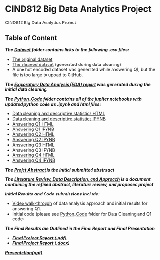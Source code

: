 # CIND812 Big Data Analytics Project
CIND812 Big Data Analytics Project 

## Table of Content
***The [Dataset](https://github.com/stephbois/Big_Data_Analytics_Project/tree/main/project_files/dataset) folder contains links to the following .csv files:***
- [The original dataset](https://github.com/stephbois/Big_Data_Analytics_Project/blob/main/project_files/dataset/diabetes_012_health_indicators_BRFSS2015.csv)
- [The cleaned dataset](https://github.com/stephbois/Big_Data_Analytics_Project/blob/main/project_files/dataset/diabetes_012_health_indicators_BRFSS2015_cleaned.csv) (generated during data cleaning)
- A one hot encoded dataset was generated while answering Q1, but the file is too large to upoad to GitHub.

***The [Exploratory Data Analysis (EDA) report](https://github.com/stephbois/Big_Data_Analytics_Project/tree/main/project_files/EDA) was generated during the initial data cleaning.***

***The [Python_Code](https://github.com/stephbois/Big_Data_Analytics_Project/tree/main/project_files/python_code) folder contains all of the jupiter notebooks with updated python code as .ipynb and html files:***
- [Data cleaning and descriptive statistics HTML](https://github.com/stephbois/Big_Data_Analytics_Project/blob/main/project_files/python_code/CDC%20Diabetes%20Health%20Indicators%20Data%20Cleaning.html)
- [Data cleaning and descriptive statistics IPYNB](https://github.com/stephbois/Big_Data_Analytics_Project/blob/main/project_files/python_code/CDC%20Diabetes%20Health%20Indicators%20Data%20Cleaning.ipynb)
- [Answering Q1 HTML](https://github.com/stephbois/Big_Data_Analytics_Project/blob/main/project_files/python_code/Q1%20CDC%20Diabetes%20Health%20Indicators.html)
- [Answering Q1 IPYNB](https://github.com/stephbois/Big_Data_Analytics_Project/blob/main/project_files/python_code/Q1%20CDC%20Diabetes%20Health%20Indicators.ipynb)
- [Answering Q2 HTML](https://github.com/stephbois/Big_Data_Analytics_Project/blob/main/project_files/python_code/Q2%20CDC%20Diabetes%20Health%20Indicators.html)
- [Answering Q2 IPYNB](https://github.com/stephbois/Big_Data_Analytics_Project/blob/main/project_files/python_code/Q2%20CDC%20Diabetes%20Health%20Indicators.ipynb)
- [Answering Q3 HTML](https://github.com/stephbois/Big_Data_Analytics_Project/blob/main/project_files/python_code/Q3%20CDC%20Diabetes%20Health%20Indicators.html)
- [Answering Q3 IPYNB](https://github.com/stephbois/Big_Data_Analytics_Project/blob/main/project_files/python_code/Q3%20CDC%20Diabetes%20Health%20Indicators.ipynb)
- [Answering Q4 HTML](https://github.com/stephbois/Big_Data_Analytics_Project/blob/main/project_files/python_code/Q4%20CDC%20Diabetes%20Health%20Indicatorrs.html)
- [Answering Q4 IPYNB](https://github.com/stephbois/Big_Data_Analytics_Project/blob/main/project_files/python_code/Q4%20CDC%20Diabetes%20Health%20Indicatorrs.ipynb)

***The [Projet Abstract](https://github.com/stephbois/Big_Data_Analytics_Project/tree/main/project_files/abstract) is the initial submitted abstrsact*** <br />

***The [Literature Review, Data Description, and Approach](https://github.com/stephbois/Big_Data_Analytics_Project/tree/main/project_files/literature_review) is a document containing the refined abstract, literature review, and proposed project*** <br />

***Initial Results and Code submissions include:*** <br />
-  [Video walk-through](https://drive.google.com/file/d/1Q1rK0oNMhuGa5c-VqPpcckCXybwUtgVF/view?usp=drive_link) of data analysis approach and initial results for answering Q1.
-  Initial code (please see [Python_Code](https://github.com/stephbois/Big_Data_Analytics_Project/tree/main/project_files/python_code) folder for Data Cleaning and Q1 code)

***The Final Results are Outlined in the Final Report and Final Presentation***
- ***[Final Project Report (.pdf)](https://github.com/stephbois/Big_Data_Analytics_Project/blob/main/project_files/final_results_and_code/CIND820%20Final%20Results%20and%20Project%20Report%20Stephanie%20Boissonneault.pdf)*** <br />
- ***[Final Project Report (.docx)](https://github.com/stephbois/Big_Data_Analytics_Project/blob/main/project_files/final_results_and_code/CIND820%20Final%20Results%20and%20Project%20Report%20Stephanie%20Boissonneault.docx)*** <br />

***[Presentation(ppt)](https://github.com/stephbois/Big_Data_Analytics_Project/blob/main/project_files/presentation/CIND820%20Project%20Presentation%20Stephanie%20Boissonneault.pptx)*** <br />
